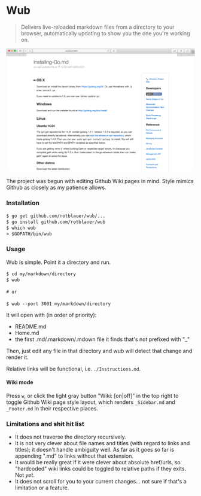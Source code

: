 # Wub

> Delivers live-reloaded markdown files from a directory to your browser,
automatically updating to show you the one you're working on.

![wub-screenshot](./wub.png)

The project was begun with editing Github Wiki pages in mind. Style
mimics Github as closely as my patience allows.

### Installation
```shell
$ go get github.com/rotblauer/wub/...
$ go install github.com/rotblauer/wub
$ which wub
> $GOPATH/bin/wub
```

### Usage
Wub is simple. Point it a directory and run.

```shell
$ cd my/markdown/directory
$ wub

# or

$ wub --port 3001 my/markdown/directory
```

It will open with (in order of priority):
- README.md
- Home.md
- the first .md/.markdown/.mdown file it finds that's not prefixed with "_"

Then, just edit any file in that directory and wub will detect that change and render it.

Relative links will be functional, i.e. `./Instructions.md`.

#### Wiki mode
Press `w`, or click the light gray button "Wiki: [on|off]" in the top right
to toggle Github Wiki page style layout, which renders `_Sidebar.md` and
`_Footer.md` in their respective places.

### Limitations and ~~shit~~ hit list
- It does not traverse the directory recursively.
- It is not very clever about file names and titles (with regard to links and titles); it doesn't handle ambiguity well.
As far as it goes so far is appending ".md" to links without that extension.
- It would be really great if it were clever about absolute href/urls, so "hardcoded" wiki links could
be toggled to relative paths if they exits. Not _yet_.
- It does not scroll for you to your current changes... not sure if that's a limitation or a feature.